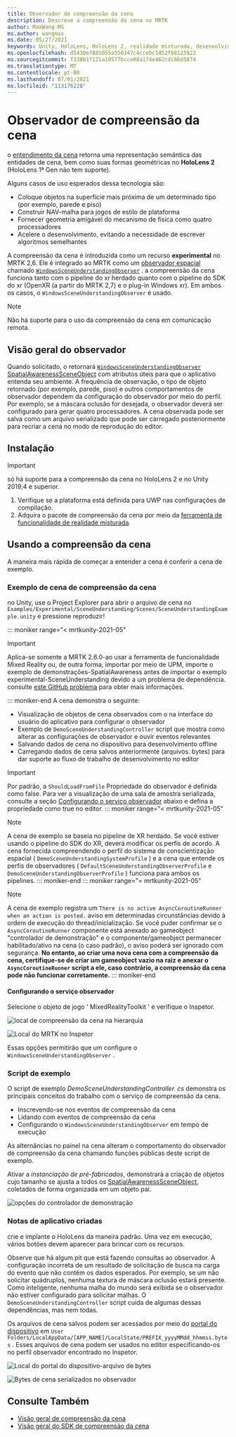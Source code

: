 ```yaml
---
title: Observador de compreensão da cena
description: Descreve a compreensão da cena no MRTK
author: MaxWang-MS
ms.author: wangmax
ms.date: 05/27/2021
keywords: Unity, HoloLens, HoloLens 2, realidade misturada, desenvolvimento, MRTK, compreensão da cena
ms.openlocfilehash: d5430e7885055a550347c4ccebc1452f68125922
ms.sourcegitcommit: f338b1f121a10577bcce08a174e462cdc86d5874
ms.translationtype: MT
ms.contentlocale: pt-BR
ms.lasthandoff: 07/01/2021
ms.locfileid: "113176228"
---
```

# <a name="scene-understanding-observer"></a>Observador de compreensão da cena

o [entendimento da cena](/windows/mixed-reality/scene-understanding) retorna uma representação semântica das entidades de cena, bem como suas formas geométricas no __HoloLens 2__ (HoloLens 1ª Gen não tem suporte).

Alguns casos de uso esperados dessa tecnologia são:
* Coloque objetos na superfície mais próxima de um determinado tipo (por exemplo, parede e piso)
* Construir NAV-malha para jogos de estilo de plataforma
* Fornecer geometria amigável do mecanismo de física como quatro processadores
* Acelere o desenvolvimento, evitando a necessidade de escrever algoritmos semelhantes

A compreensão da cena é introduzida como um recurso __experimental__ no MRTK 2,6. Ele é integrado ao MRTK como um [observador espacial](spatial-awareness-getting-started.md#register-observers) chamado [`WindowsSceneUnderstandingObserver`](xref:Microsoft.MixedReality.Toolkit.WindowsSceneUnderstanding.Experimental.WindowsSceneUnderstandingObserver) . a compreensão da cena funciona tanto com o pipeline do xr herdado quanto com o pipeline do SDK do xr (OpenXR (a partir do MRTK 2,7) e o plug-in Windows xr). Em ambos os casos, o `WindowsSceneUnderstandingObserver` é usado.

> [!NOTE] 
> Não há suporte para o uso da compreensão da cena em comunicação remota.

## <a name="observer-overview"></a>Visão geral do observador

Quando solicitado, o retornará [`WindowsSceneUnderstandingObserver`](xref:Microsoft.MixedReality.Toolkit.WindowsSceneUnderstanding.Experimental.WindowsSceneUnderstandingObserver) [SpatialAwarenessSceneObject](xref:Microsoft.MixedReality.Toolkit.Experimental.SpatialAwareness.SpatialAwarenessSceneObject) com atributos úteis para que o aplicativo entenda seu ambiente. A frequência de observação, o tipo de objeto retornado (por exemplo, parede, piso) e outros comportamentos de observador dependem da configuração do observador por meio do perfil. Por exemplo, se a máscara oclusão for desejada, o observador deverá ser configurado para gerar quatro processadores. A cena observada pode ser salva como um arquivo serializado que pode ser carregado posteriormente para recriar a cena no modo de reprodução do editor.

## <a name="setup"></a>Instalação

> [!IMPORTANT]
> só há suporte para a compreensão da cena no HoloLens 2 e no Unity 2019,4 e superior.

1. Verifique se a plataforma está definida para UWP nas configurações de compilação.
1. Adquira o pacote de compreensão da cena por meio da [ferramenta de funcionalidade de realidade misturada](https://aka.ms/MRFeatureTool).

## <a name="using-scene-understanding"></a>Usando a compreensão da cena

A maneira mais rápida de começar a entender a cena é conferir a cena de exemplo.

### <a name="scene-understanding-sample-scene"></a>Exemplo de cena de compreensão da cena

no Unity, use o Project Explorer para abrir o arquivo de cena no `Examples/Experimental/SceneUnderstanding/Scenes/SceneUnderstandingExample.unity` e pressione reproduzir!

::: moniker range="< mrtkunity-2021-05"
> [!IMPORTANT]
> Aplica-se somente a MRTK 2.6.0-ao usar a ferramenta de funcionalidade Mixed Reality ou, de outra forma, importar por meio de UPM, importe o exemplo de demonstrações-SpatialAwareness antes de importar o exemplo experimental-SceneUnderstanding devido a um problema de dependência. consulte [este GitHub problema](https://github.com/microsoft/MixedRealityToolkit-Unity/issues/9431) para obter mais informações.

::: moniker-end
A cena demonstra o seguinte:

* Visualização de objetos de cena observados com o na interface do usuário do aplicativo para configurar o observador
* Exemplo de `DemoSceneUnderstandingController` script que mostra como alterar as configurações de observador e ouvir eventos relevantes
* Salvando dados de cena no dispositivo para desenvolvimento offline
* Carregando dados de cena salvos anteriormente (arquivos. bytes) para dar suporte ao fluxo de trabalho de desenvolvimento no editor

> [!IMPORTANT]
> Por padrão, a `ShouldLoadFromFile` Propriedade do observador é definida como false. Para ver a visualização de uma sala de amostra serializada, consulte a seção [Configurando o serviço observador](#configuring-the-observer-service) abaixo e defina a propriedade como true no editor.
::: moniker range="< mrtkunity-2021-05"

> [!NOTE] 
> A cena de exemplo se baseia no pipeline de XR herdado. Se você estiver usando o pipeline do SDK do XR, deverá modificar os perfis de acordo. A cena fornecida compreendendo o perfil do sistema de conscientização espacial ( `DemoSceneUnderstandingSystemProfile` ) e a cena que entende os perfis de observadores ( `DefaultSceneUnderstandingObserverProfile` e `DemoSceneUnderstandingObserverProfile` ) funciona para ambos os pipelines.
::: moniker-end
::: moniker range="= mrtkunity-2021-05"

> [!NOTE] 
> A cena de exemplo registra um `There is no active AsyncCoroutineRunner when an action is posted.` aviso em determinadas circunstâncias devido à ordem de execução do thread/inicialização. Se você puder confirmar se o `AsyncCoroutineRunner` componente está anexado ao gameobject "controlador de demonstração" e o componente/gameobject permanecer habilitado/ativo na cena (o caso padrão), o aviso poderá ser ignorado com segurança. **No entanto, ao criar uma nova cena com a compreensão da cena, certifique-se de criar um gameobject vazio na raiz e anexar o `AsyncCoroutineRunner` script a ele, caso contrário, a compreensão da cena pode não funcionar corretamente.**
::: moniker-end

#### <a name="configuring-the-observer-service"></a>Configurando o serviço observador

Selecione o objeto de jogo ' MixedRealityToolkit ' e verifique o Inspetor.

![local de compreensão da cena na hierarquia](../images/spatial-awareness/MRTKHierarchy.png)

![Local do MRTK no Inspetor](../images/spatial-awareness/MRTKLocation.png)

Essas opções permitirão que um configure o `WindowsSceneUnderstandingObserver` .

### <a name="example-script"></a>Script de exemplo

O script de exemplo _DemoSceneUnderstandingController. cs_ demonstra os principais conceitos do trabalho com o serviço de compreensão da cena.

* Inscrevendo-se nos eventos de compreensão da cena
* Lidando com eventos de compreensão da cena
* Configurando o `WindowsSceneUnderstandingObserver` em tempo de execução

As alternâncias no painel na cena alteram o comportamento do observador de compreensão da cena chamando funções públicas deste script de exemplo.

Ativar a *instanciação de pré-fabricados*, demonstrará a criação de objetos cujo tamanho se ajusta a todos os [SpatialAwarenessSceneObject](xref:Microsoft.MixedReality.Toolkit.Experimental.SpatialAwareness.SpatialAwarenessSceneObject), coletados de forma organizada em um objeto pai.

![opções do controlador de demonstração](../images/spatial-awareness/Controller.png)

### <a name="built-app-notes"></a>Notas de aplicativo criadas

crie e implante o HoloLens da maneira padrão. Uma vez em execução, vários botões devem aparecer para brincar com os recursos.

Observe que há algum pit que está fazendo consultas ao observador. A configuração incorreta de um resultado de solicitação de busca na carga do evento que não contém os dados esperados. Por exemplo, se um não solicitar quádruplos, nenhuma textura de máscara oclusão estará presente. Como inteligente, nenhuma malha do mundo será exibida se o observador não estiver configurado para solicitar malhas. O `DemoSceneUnderstandingController` script cuida de algumas dessas dependências, mas nem todas.

Os arquivos de cena salvos podem ser acessados por meio do [portal do dispositivo](/windows/mixed-reality/using-the-windows-device-portal) em `User Folders/LocalAppData/[APP_NAME]/LocalState/PREFIX_yyyyMMdd_hhmmss.bytes` . Esses arquivos de cena podem ser usados no editor especificando-os no perfil observador encontrado no Inspetor.

![Local do portal do dispositivo-arquivo de bytes](../images/spatial-awareness/BytesInDevicePortal.png)

![Bytes de cena serializados no observador](../images/spatial-awareness/BytesLocationInObserver.png)

## <a name="see-also"></a>Consulte Também

* [Visão geral de compreensão da cena](/windows/mixed-reality/scene-understanding)
* [Visão geral do SDK de compreensão da cena](/windows/mixed-reality/scene-understanding-sdk)
